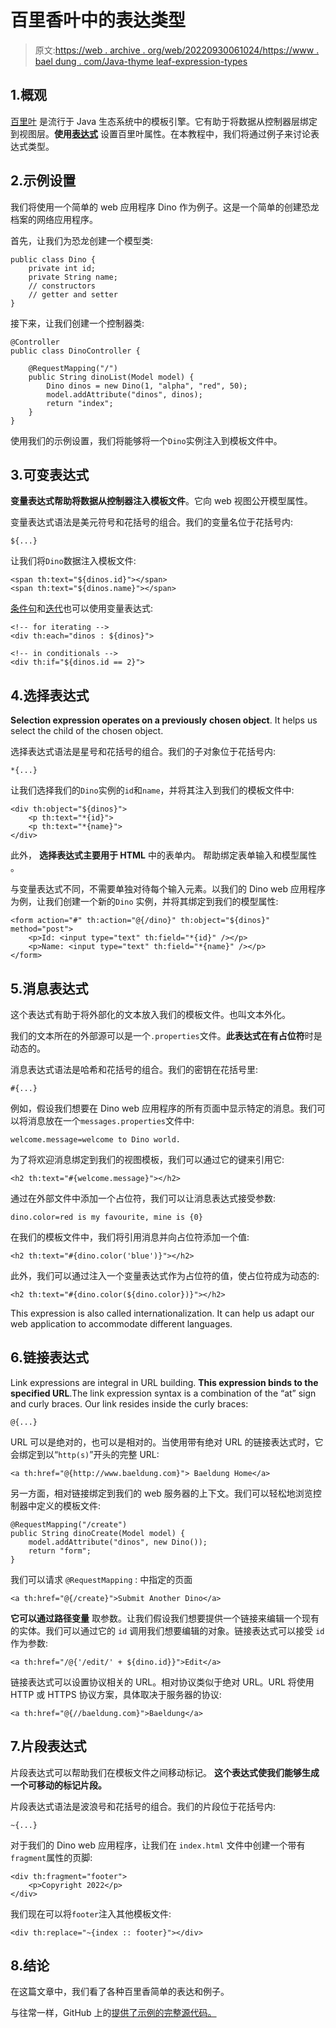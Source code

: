 # 百里香叶中的表达类型

> 原文:[https://web . archive . org/web/20220930061024/https://www . bael dung . com/Java-thyme leaf-expression-types](https://web.archive.org/web/20220930061024/https://www.baeldung.com/java-thymeleaf-expression-types)

## 1.概观

[百里叶](https://web.archive.org/web/20221122042753/https://www.thymeleaf.org/) 是流行于 Java 生态系统中的模板引擎。它有助于将数据从控制器层绑定到视图层。**使用[表达式](/web/20221122042753/https://www.baeldung.com/spring-thymeleaf-3-expressions)** 设置百里叶属性。在本教程中，我们将通过例子来讨论表达式类型。

## 2.示例设置

我们将使用一个简单的 web 应用程序 Dino 作为例子。这是一个简单的创建恐龙档案的网络应用程序。

首先，让我们为恐龙创建一个模型类:

```
public class Dino {
    private int id;
    private String name;
    // constructors   
    // getter and setter
} 
```

接下来，让我们创建一个控制器类:

```
@Controller
public class DinoController {

    @RequestMapping("/")
    public String dinoList(Model model) {
        Dino dinos = new Dino(1, "alpha", "red", 50);
        model.addAttribute("dinos", dinos);
        return "index";
    }
}
```

使用我们的示例设置，我们将能够将一个`Dino`实例注入到模板文件中。

## 3.可变表达式

**变量表达式帮助将数据从控制器注入模板文件**。它向 web 视图公开模型属性。

变量表达式语法是美元符号和花括号的组合。我们的变量名位于花括号内:

```
${...}
```

让我们将`Dino`数据注入模板文件:

```
<span th:text="${dinos.id}"></span> 
<span th:text="${dinos.name}"></span>
```

[条件句](/web/20221122042753/https://www.baeldung.com/spring-thymeleaf-conditionals)和[迭代](/web/20221122042753/https://www.baeldung.com/thymeleaf-iteration)也可以使用变量表达式:

```
<!-- for iterating -->
<div th:each="dinos : ${dinos}">

<!-- in conditionals -->
<div th:if="${dinos.id == 2}">
```

## 4.选择表达式

**Selection expression operates on a previously** **chosen object**. It helps us select the child of the chosen object.

选择表达式语法是星号和花括号的组合。我们的子对象位于花括号内:

```
*{...}
```

让我们选择我们的`Dino`实例的`id`和`name`，并将其注入到我们的模板文件中:

```
<div th:object="${dinos}">
    <p th:text="*{id}">
    <p th:text="*{name}">
</div>
```

此外， **选择表达式主要用于 HTML** 中的表单内。 帮助绑定表单输入和模型属性 。

与变量表达式不同，不需要单独对待每个输入元素。以我们的 Dino web 应用程序为例，让我们创建一个新的`Dino` 实例，并将其绑定到我们的模型属性:

```
<form action="#" th:action="@{/dino}" th:object="${dinos}" method="post">
    <p>Id: <input type="text" th:field="*{id}" /></p>
    <p>Name: <input type="text" th:field="*{name}" /></p>
</form>
```

## 5.消息表达式

这个表达式有助于将外部化的文本放入我们的模板文件。也叫文本外化。

我们的文本所在的外部源可以是一个`.properties`文件。**此表达式在有占位符**时是动态的。

消息表达式语法是哈希和花括号的组合。我们的密钥在花括号里:

```
#{...}
```

例如，假设我们想要在 Dino web 应用程序的所有页面中显示特定的消息。我们可以将消息放在一个`messages.properties`文件中:

```
welcome.message=welcome to Dino world. 
```

为了将欢迎消息绑定到我们的视图模板，我们可以通过它的键来引用它:

```
<h2 th:text="#{welcome.message}"></h2>
```

通过在外部文件中添加一个占位符，我们可以让消息表达式接受参数:

```
dino.color=red is my favourite, mine is {0}
```

在我们的模板文件中，我们将引用消息并向占位符添加一个值:

```
<h2 th:text="#{dino.color('blue')}"></h2>
```

此外，我们可以通过注入一个变量表达式作为占位符的值，使占位符成为动态的:

```
<h2 th:text="#{dino.color(${dino.color})}"></h2>
```

This expression is also called internationalization. It can help us adapt our web application to accommodate different languages.

## 6.链接表达式

Link expressions are integral in URL building. **This expression binds to the specified URL**.The link expression syntax is a combination of the “at” sign and curly braces. Our link resides inside the curly braces:

```
@{...}
```

URL 可以是绝对的，也可以是相对的。当使用带有绝对 URL 的链接表达式时，它会绑定到以“`http(s)`”开头的完整 URL:

```
<a th:href="@{http://www.baeldung.com}"> Baeldung Home</a>
```

另一方面，相对链接绑定到我们的 web 服务器的上下文。我们可以轻松地浏览控制器中定义的模板文件:

```
@RequestMapping("/create")
public String dinoCreate(Model model) {
    model.addAttribute("dinos", new Dino());
    return "form";
}
```

我们可以请求 `@RequestMapping` : 中指定的页面

```
<a th:href="@{/create}">Submit Another Dino</a>
```

**它可以通过路径变量** 取参数。让我们假设我们想要提供一个链接来编辑一个现有的实体。我们可以通过它的 `id` 调用我们想要编辑的对象。链接表达式可以接受 `id` 作为参数:

```
<a th:href="/@{'/edit/' + ${dino.id}}">Edit</a>
```

链接表达式可以设置协议相关的 URL。相对协议类似于绝对 URL。URL 将使用 HTTP 或 HTTPS 协议方案，具体取决于服务器的协议:

```
<a th:href="@{//baeldung.com}">Baeldung</a>
```

## 7.片段表达式

片段表达式可以帮助我们在模板文件之间移动标记。 **这个表达式使我们能够生成一个可移动的标记片段。**

片段表达式语法是波浪号和花括号的组合。我们的片段位于花括号内:

```
~{...}
```

对于我们的 Dino web 应用程序，让我们在 `index.html` 文件中创建一个带有`fragment`属性的页脚:

```
<div th:fragment="footer">
    <p>Copyright 2022</p>
</div>
```

我们现在可以将`footer`注入其他模板文件:

```
<div th:replace="~{index :: footer}"></div>
```

## 8.结论

在这篇文章中，我们看了各种百里香简单的表达和例子。

与往常一样，GitHub 上的[提供了示例的完整源代码。](https://web.archive.org/web/20221122042753/https://github.com/eugenp/tutorials/tree/master/spring-web-modules/spring-thymeleaf-5)
